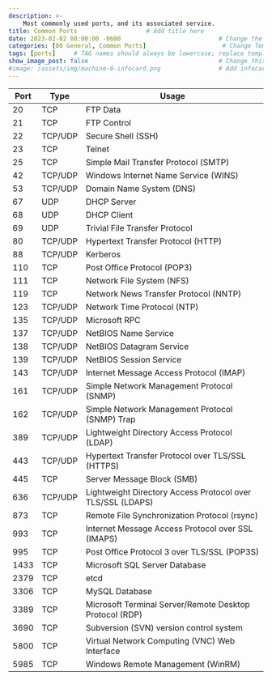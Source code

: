 ```yaml
---
description: >-
    Most commonly used ports, and its associated service.
title: Common Ports                   # Add title here
date: 2023-02-02 08:00:00 -0600                           # Change the date to match completion date
categories: [00 General, Common Ports]                     # Change Templates to Writeup
tags: [ports]     # TAG names should always be lowercase; replace template with writeup, and add relevant tags
show_image_post: false                                    # Change this to true
#image: /assets/img/machine-0-infocard.png                # Add infocard image here for post preview image
---
```

|Port|Type|Usage|
|--------|-------|------|
|20|TCP|FTP Data|
|21|TCP|FTP Control|
|22|TCP/UDP|Secure Shell (SSH)|
|23|TCP|Telnet|
|25|TCP|Simple Mail Transfer Protocol (SMTP)|
|42|TCP/UDP|Windows Internet Name Service (WINS)|
|53|TCP/UDP|Domain Name System (DNS)|
|67|UDP|DHCP Server|
|68|UDP|DHCP Client|
|69|UDP|Trivial File Transfer Protocol|
|80|TCP/UDP|Hypertext Transfer Protocol (HTTP)|
|88|TCP/UDP|Kerberos|
|110|TCP|Post Office Protocol (POP3)|
|111|TCP|Network File System (NFS)|
|119|TCP|Network News Transfer Protocol (NNTP)|
|123|TCP/UDP|Network Time Protocol (NTP)|
|135|TCP/UDP|Microsoft RPC|
|137|TCP/UDP|NetBIOS Name Service|
|138|TCP/UDP|NetBIOS Datagram Service|
|139|TCP/UDP|NetBIOS Session Service|
|143|TCP/UDP|Internet Message Access Protocol (IMAP)|
|161|TCP/UDP|Simple Network Management Protocol (SNMP)|
|162|TCP/UDP|Simple Network Management Protocol (SNMP) Trap|
|389|TCP/UDP|Lightweight Directory Access Protocol (LDAP)|
|443|TCP/UDP|Hypertext Transfer Protocol over TLS/SSL (HTTPS)|
|445|TCP|Server Message Block (SMB)|
|636|TCP/UDP|Lightweight Directory Access Protocol over TLS/SSL (LDAPS)|
|873|TCP|Remote File Synchronization Protocol (rsync)|
|993|TCP|Internet Message Access Protocol over SSL (IMAPS)|
|995|TCP|Post Office Protocol 3 over TLS/SSL (POP3S)|
|1433|TCP|Microsoft SQL Server Database|
|2379|TCP|etcd|
|3306|TCP|MySQL Database|
|3389|TCP|Microsoft Terminal Server/Remote Desktop Protocol (RDP)|
|3690|TCP|Subversion (SVN) version control system|
|5800|TCP|Virtual Network Computing (VNC) Web Interface|
|5985|TCP|Windows Remote Management (WinRM)|


